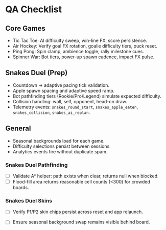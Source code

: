 ﻿# QA Checklist

## Core Games
- Tic Tac Toe: AI difficulty sweep, win-line FX, score persistence.
- Air Hockey: Verify goal FX rotation, goalie difficulty tiers, puck reset.
- Ping Pong: Spin clamp, ambience toggle, rally milestone cues.
- Spinner War: Bot tiers, power-up spawn cadence, impact FX pulse.

## Snakes Duel (Prep)
- Countdown → adaptive pacing tick validation.
- Apple spawn spacing and adaptive speed ramp.
- Bot pathfinding tiers (Rookie/Pro/Legend) simulate expected difficulty.
- Collision handling: wall, self, opponent, head-on draw.
- Telemetry events: `snakes_round_start`, `snakes_apple_eaten`, `snakes_collision`, `snakes_ai_replan`.

## General
- Seasonal backgrounds load for each game.
- Difficulty selections persist between sessions.
- Analytics events fire without duplicate spam.

### Snakes Duel Pathfinding
- [ ] Validate A* helper: path exists when clear, returns null when blocked.
- [ ] Flood-fill area returns reasonable cell counts (<300) for crowded boards.

### Snakes Duel Skins
- [ ] Verify P1/P2 skin chips persist across reset and app relaunch.
- [ ] Ensure seasonal background swap remains visible behind board.

